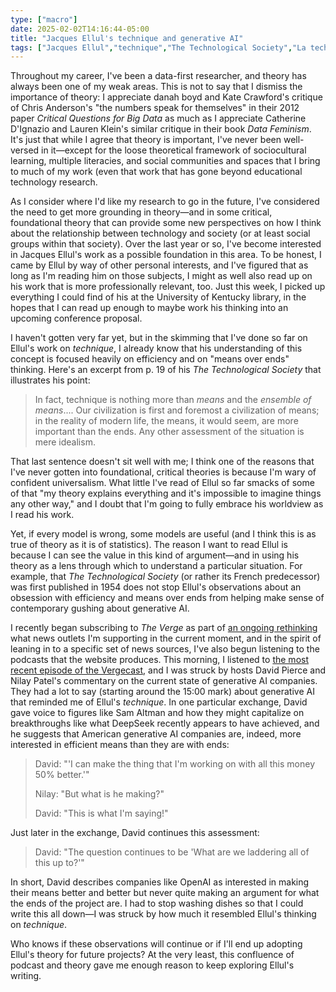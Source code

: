 ```yaml
---
type: ["macro"]
date: 2025-02-02T14:16:44-05:00
title: "Jacques Ellul's technique and generative AI"
tags: ["Jacques Ellul","technique","The Technological Society","La technique ou l'enjeu du siècle","theory","Data feminism","Catherine D'Ignazio","Lauren Klein","danah boyd","Kate Crawford","Chris Anderson","generative AI","The Verge","Vergecast","Nilay Patel","David Pierce"]
---
```

Throughout my career, I've been a data-first researcher, and theory has always been one of my weak areas. This is not to say that I dismiss the importance of theory: I appreciate danah boyd and Kate Crawford's critique of Chris Anderson's "the numbers speak for themselves" in their 2012 paper *Critical Questions for Big Data* as much as I appreciate Catherine D'Ignazio and Lauren Klein's similar critique in their book *Data Feminism*. It's just that while I agree that theory is important, I've never been well-versed in it—except for the loose theoretical framework of sociocultural learning, multiple literacies, and social communities and spaces that I bring to much of my work (even that work that has gone beyond educational technology research. 

As I consider where I'd like my research to go in the future, I've considered the need to get more grounding in theory—and in some critical, foundational theory that can provide some new perspectives on how I think about the relationship between technology and society (or at least social groups within that society). Over the last year or so, I've become interested in Jacques Ellul's work as a possible foundation in this area. To be honest, I came by Ellul by way of other personal interests, and I've figured that as long as I'm reading him on those subjects, I might as well also read up on his work that is more professionally relevant, too. Just this week, I picked up everything I could find of his at the University of Kentucky library, in the hopes that I can read up enough to maybe work his thinking into an upcoming conference proposal.

I haven't gotten very far yet, but in the skimming that I've done so far on Ellul's work on *technique*, I already know that his understanding of this concept is focused heavily on efficiency and on "means over ends" thinking. Here's an excerpt from p. 19 of his *The Technological Society* that illustrates his point: 

> In fact, technique is nothing more than *means* and the *ensemble of means*.... Our civilization is first and foremost a civilization of means; in the reality of modern life, the means, it would seem, are more important than the ends. Any other assessment of the situation is mere idealism.

That last sentence doesn't sit well with me; I think one of the reasons that I've never gotten into foundational, critical theories is because I'm wary of confident universalism. What little I've read of Ellul so far smacks of some of that "my theory explains everything and it's impossible to imagine things any other way," and I doubt that I'm going to fully embrace his worldview as I read his work. 

Yet, if every model is wrong, some models are useful (and I think this is as true of theory as it is of statistics). The reason I want to read Ellul is because I can see the value in this kind of argument—and in using his theory as a lens through which to understand a particular situation. For example, that *The Technological Society* (or rather its French predecessor) was first published in 1954 does not stop Ellul's observations about an obsession with efficiency and means over ends from helping make sense of contemporary gushing about generative AI. 

I recently began subscribing to *The Verge* as part of [an ongoing rethinking](https://spencergreenhalgh.com/communities/a-local-news-dilemma/) what news outlets I'm supporting in the current moment, and in the spirit of leaning in to a specific set of news sources, I've also begun listening to the podcasts that the website produces. This morning, I listened to [the most recent episode of the Vergecast](https://www.theverge.com/the-vergecast/603920/deepseek-nvidia-chatgpt-china-vergecast), and I was struck by hosts David Pierce and Nilay Patel's commentary on the current state of generative AI companies. They had a lot to say (starting around the 15:00 mark) about generative AI that reminded me of Ellul's *technique*. In one particular exchange, David gave voice to figures like Sam Altman and how they might capitalize on breakthroughs like what DeepSeek recently appears to have achieved, and he suggests that American generative AI companies are, indeed, more interested in efficient means than they are with ends:

> David: "'I can make the thing that I'm working on with all this money 50% better.'"
> 
> Nilay: "But what is he making?"
> 
> David: "This is what I'm saying!"

Just later in the exchange, David continues this assessment:

> David: "The question continues to be 'What are we laddering all of this up to?'"

In short, David describes companies like OpenAI as interested in making their means better and better but never quite making an argument for what the ends of the project are. I had to stop washing dishes so that I could write this all down—I was struck by how much it resembled Ellul's thinking on *technique*. 

Who knows if these observations will continue or if I'll end up adopting Ellul's theory for future projects? At the very least, this confluence of podcast and theory gave me enough reason to keep exploring Ellul's writing.
